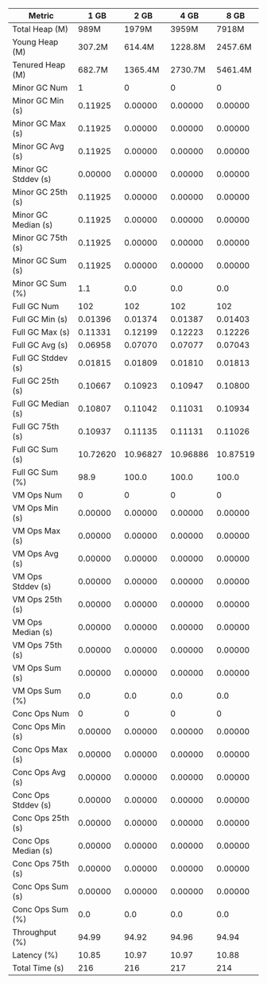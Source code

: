| Metric | 1 GB | 2 GB | 4 GB | 8 GB |
|------|----|----|----|----|
| Total Heap (M) | 989M | 1979M | 3959M | 7918M |
| Young Heap (M) | 307.2M | 614.4M | 1228.8M | 2457.6M |
| Tenured Heap (M) | 682.7M | 1365.4M | 2730.7M | 5461.4M |
| Minor GC Num | 1 | 0 | 0 | 0 |
| Minor GC Min (s) | 0.11925 | 0.00000 | 0.00000 | 0.00000 |
| Minor GC Max (s) | 0.11925 | 0.00000 | 0.00000 | 0.00000 |
| Minor GC Avg (s) | 0.11925 | 0.00000 | 0.00000 | 0.00000 |
| Minor GC Stddev (s) | 0.00000 | 0.00000 | 0.00000 | 0.00000 |
| Minor GC 25th (s) | 0.11925 | 0.00000 | 0.00000 | 0.00000 |
| Minor GC Median (s) | 0.11925 | 0.00000 | 0.00000 | 0.00000 |
| Minor GC 75th (s) | 0.11925 | 0.00000 | 0.00000 | 0.00000 |
| Minor GC Sum (s) | 0.11925 | 0.00000 | 0.00000 | 0.00000 |
| Minor GC Sum (%) | 1.1 | 0.0 | 0.0 | 0.0 |
| Full GC Num | 102 | 102 | 102 | 102 |
| Full GC Min (s) | 0.01396 | 0.01374 | 0.01387 | 0.01403 |
| Full GC Max (s) | 0.11331 | 0.12199 | 0.12223 | 0.12226 |
| Full GC Avg (s) | 0.06958 | 0.07070 | 0.07077 | 0.07043 |
| Full GC Stddev (s) | 0.01815 | 0.01809 | 0.01810 | 0.01813 |
| Full GC 25th (s) | 0.10667 | 0.10923 | 0.10947 | 0.10800 |
| Full GC Median (s) | 0.10807 | 0.11042 | 0.11031 | 0.10934 |
| Full GC 75th (s) | 0.10937 | 0.11135 | 0.11131 | 0.11026 |
| Full GC Sum (s) | 10.72620 | 10.96827 | 10.96886 | 10.87519 |
| Full GC Sum (%) | 98.9 | 100.0 | 100.0 | 100.0 |
| VM Ops Num | 0 | 0 | 0 | 0 |
| VM Ops Min (s) | 0.00000 | 0.00000 | 0.00000 | 0.00000 |
| VM Ops Max (s) | 0.00000 | 0.00000 | 0.00000 | 0.00000 |
| VM Ops Avg (s) | 0.00000 | 0.00000 | 0.00000 | 0.00000 |
| VM Ops Stddev (s) | 0.00000 | 0.00000 | 0.00000 | 0.00000 |
| VM Ops 25th (s) | 0.00000 | 0.00000 | 0.00000 | 0.00000 |
| VM Ops Median (s) | 0.00000 | 0.00000 | 0.00000 | 0.00000 |
| VM Ops 75th (s) | 0.00000 | 0.00000 | 0.00000 | 0.00000 |
| VM Ops Sum (s) | 0.00000 | 0.00000 | 0.00000 | 0.00000 |
| VM Ops Sum (%) | 0.0 | 0.0 | 0.0 | 0.0 |
| Conc Ops Num | 0 | 0 | 0 | 0 |
| Conc Ops Min (s) | 0.00000 | 0.00000 | 0.00000 | 0.00000 |
| Conc Ops Max (s) | 0.00000 | 0.00000 | 0.00000 | 0.00000 |
| Conc Ops Avg (s) | 0.00000 | 0.00000 | 0.00000 | 0.00000 |
| Conc Ops Stddev (s) | 0.00000 | 0.00000 | 0.00000 | 0.00000 |
| Conc Ops 25th (s) | 0.00000 | 0.00000 | 0.00000 | 0.00000 |
| Conc Ops Median (s) | 0.00000 | 0.00000 | 0.00000 | 0.00000 |
| Conc Ops 75th (s) | 0.00000 | 0.00000 | 0.00000 | 0.00000 |
| Conc Ops Sum (s) | 0.00000 | 0.00000 | 0.00000 | 0.00000 |
| Conc Ops Sum (%) | 0.0 | 0.0 | 0.0 | 0.0 |
| Throughput (%) | 94.99 | 94.92 | 94.96 | 94.94 |
| Latency (%) | 10.85 | 10.97 | 10.97 | 10.88 |
| Total Time (s) | 216 | 216 | 217 | 214 |
